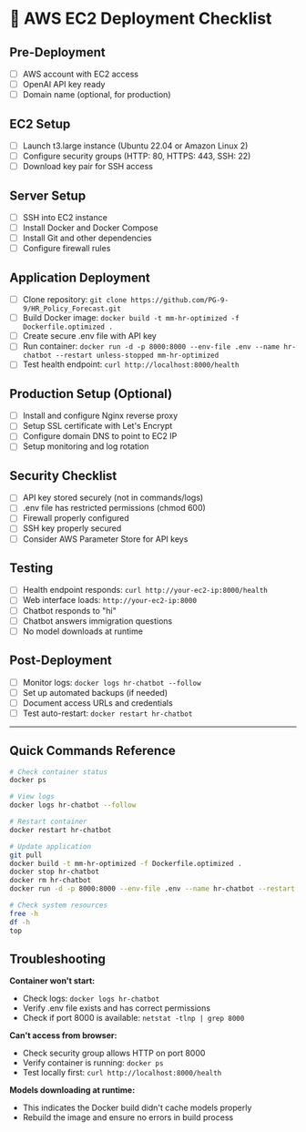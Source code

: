 # 🚀 AWS EC2 Deployment Checklist

## Pre-Deployment
- [ ] AWS account with EC2 access
- [ ] OpenAI API key ready
- [ ] Domain name (optional, for production)

## EC2 Setup
- [ ] Launch t3.large instance (Ubuntu 22.04 or Amazon Linux 2)
- [ ] Configure security groups (HTTP: 80, HTTPS: 443, SSH: 22)
- [ ] Download key pair for SSH access

## Server Setup
- [ ] SSH into EC2 instance
- [ ] Install Docker and Docker Compose
- [ ] Install Git and other dependencies
- [ ] Configure firewall rules

## Application Deployment
- [ ] Clone repository: `git clone https://github.com/PG-9-9/HR_Policy_Forecast.git`
- [ ] Build Docker image: `docker build -t mm-hr-optimized -f Dockerfile.optimized .`
- [ ] Create secure .env file with API key
- [ ] Run container: `docker run -d -p 8000:8000 --env-file .env --name hr-chatbot --restart unless-stopped mm-hr-optimized`
- [ ] Test health endpoint: `curl http://localhost:8000/health`

## Production Setup (Optional)
- [ ] Install and configure Nginx reverse proxy
- [ ] Setup SSL certificate with Let's Encrypt
- [ ] Configure domain DNS to point to EC2 IP
- [ ] Setup monitoring and log rotation

## Security Checklist
- [ ] API key stored securely (not in commands/logs)
- [ ] .env file has restricted permissions (chmod 600)
- [ ] Firewall properly configured
- [ ] SSH key properly secured
- [ ] Consider AWS Parameter Store for API keys

## Testing
- [ ] Health endpoint responds: `curl http://your-ec2-ip:8000/health`
- [ ] Web interface loads: `http://your-ec2-ip:8000`
- [ ] Chatbot responds to "hi"
- [ ] Chatbot answers immigration questions
- [ ] No model downloads at runtime

## Post-Deployment
- [ ] Monitor logs: `docker logs hr-chatbot --follow`
- [ ] Set up automated backups (if needed)
- [ ] Document access URLs and credentials
- [ ] Test auto-restart: `docker restart hr-chatbot`

---

## Quick Commands Reference

```bash
# Check container status
docker ps

# View logs
docker logs hr-chatbot --follow

# Restart container
docker restart hr-chatbot

# Update application
git pull
docker build -t mm-hr-optimized -f Dockerfile.optimized .
docker stop hr-chatbot
docker rm hr-chatbot
docker run -d -p 8000:8000 --env-file .env --name hr-chatbot --restart unless-stopped mm-hr-optimized

# Check system resources
free -h
df -h
top
```

## Troubleshooting

**Container won't start:**
- Check logs: `docker logs hr-chatbot`
- Verify .env file exists and has correct permissions
- Check if port 8000 is available: `netstat -tlnp | grep 8000`

**Can't access from browser:**
- Check security group allows HTTP on port 8000
- Verify container is running: `docker ps`
- Test locally first: `curl http://localhost:8000/health`

**Models downloading at runtime:**
- This indicates the Docker build didn't cache models properly
- Rebuild the image and ensure no errors in build process